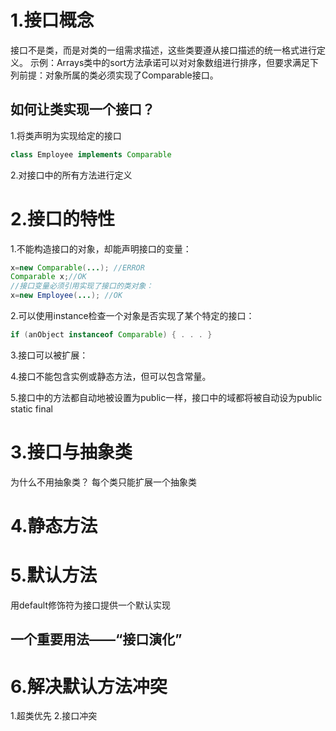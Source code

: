 # 1.接口概念
接口不是类，而是对类的一组需求描述，这些类要遵从接口描述的统一格式进行定义。
示例：Arrays类中的sort方法承诺可以对对象数组进行排序，但要求满足下列前提：对象所属的类必须实现了Comparable接口。

## 如何让类实现一个接口？
1.将类声明为实现给定的接口
```java
class Employee implements Comparable
```

2.对接口中的所有方法进行定义



# 2.接口的特性
1.不能构造接口的对象，却能声明接口的变量：
```java
x=new Comparable(...); //ERROR
Comparable x;//OK
//接口变量必须引用实现了接口的类对象：
x=new Employee(...); //OK
```

2.可以使用instance检查一个对象是否实现了某个特定的接口：
```java
if (anObject instanceof Comparable) { . . . }
```

3.接口可以被扩展：


4.接口不能包含实例或静态方法，但可以包含常量。


5.接口中的方法都自动地被设置为public一样，接口中的域都将被自动设为public static final


# 3.接口与抽象类
为什么不用抽象类？
每个类只能扩展一个抽象类

# 4.静态方法



# 5.默认方法
用default修饰符为接口提供一个默认实现

## 一个重要用法——“接口演化”


# 6.解决默认方法冲突
1.超类优先
2.接口冲突


